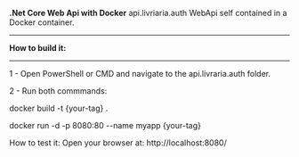<b>.Net Core Web Api with Docker</b>
api.livriaria.auth WebApi self contained in a Docker container.
<hr>
<b>How to build it:</b>
<hr>
1 - Open PowerShell or CMD and navigate to the api.livraria.auth folder.

2 - Run both commmands:

docker build -t {your-tag} .

docker run -d -p 8080:80 --name myapp {your-tag}

How to test it:
Open your browser at: http://localhost:8080/
